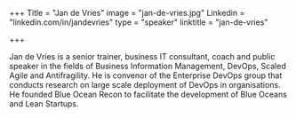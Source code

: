 +++
Title = "Jan de Vries"
image = "jan-de-vries.jpg"
Linkedin = "linkedin.com/in/jandevries"
type = "speaker"
linktitle = "jan-de-vries"

+++

Jan de Vries is a senior trainer, business IT consultant, coach and public speaker in the fields of Business Information Management, DevOps, Scaled Agile and Antifragility.
He is convenor of the Enterprise DevOps group that conducts research on large scale deployment of DevOps in organisations.
He founded Blue Ocean Recon to facilitate the development of Blue Oceans and Lean Startups.
